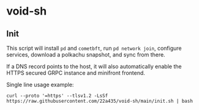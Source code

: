 # void-sh

## Init
This script will install `pd` and `cometbft`, run `pd network join`, configure services, download a polkachu snapshot, and sync from there.

If a DNS record points to the host, it will also automatically enable the HTTPS secured GRPC instance and minifront frontend.

Single line usage example:

`curl --proto '=https' --tlsv1.2 -LsSf https://raw.githubusercontent.com/22a435/void-sh/main/init.sh | bash`
